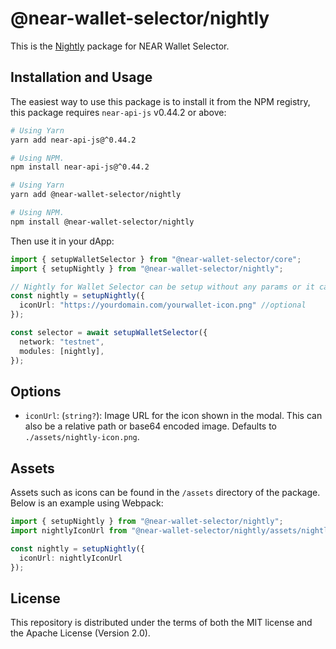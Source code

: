 # @near-wallet-selector/nightly


This is the [Nightly](https://www.nightly.app) package for NEAR Wallet Selector.

## Installation and Usage

The easiest way to use this package is to install it from the NPM registry, this package requires `near-api-js` v0.44.2 or above:

```bash
# Using Yarn
yarn add near-api-js@^0.44.2

# Using NPM.
npm install near-api-js@^0.44.2
```

```bash
# Using Yarn
yarn add @near-wallet-selector/nightly

# Using NPM.
npm install @near-wallet-selector/nightly
```

Then use it in your dApp:

```ts
import { setupWalletSelector } from "@near-wallet-selector/core";
import { setupNightly } from "@near-wallet-selector/nightly";

// Nightly for Wallet Selector can be setup without any params or it can take one optional param.
const nightly = setupNightly({
  iconUrl: "https://yourdomain.com/yourwallet-icon.png" //optional
});

const selector = await setupWalletSelector({
  network: "testnet",
  modules: [nightly],
});
```

## Options

- `iconUrl`: (`string?`): Image URL for the icon shown in the modal. This can also be a relative path or base64 encoded image. Defaults to `./assets/nightly-icon.png`.

## Assets

Assets such as icons can be found in the `/assets` directory of the package. Below is an example using Webpack:

```ts
import { setupNightly } from "@near-wallet-selector/nightly";
import nightlyIconUrl from "@near-wallet-selector/nightly/assets/nightly.png";

const nightly = setupNightly({
  iconUrl: nightlyIconUrl
});
```

## License

This repository is distributed under the terms of both the MIT license and the Apache License (Version 2.0).
